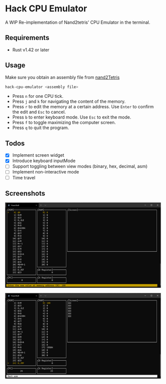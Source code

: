# Hack CPU Emulator

A WIP Re-implementation of Nand2tetris' CPU Emulator in the terminal.

## Requirements
- Rust v1.42 or later

## Usage

Make sure you obtain an assembly file from [nand2Tetris](https://www.nand2tetris.org/software)

```sh
hack-cpu-emulator <assembly file>
```

- Press `n` for one CPU tick.
- Press `j` and `k` for navigating the content of the memory.
- Press `r` to edit the memory at a certain address. Use `Enter` to confirm the edit
  and `Esc` to cancel.
- Press `b` to enter keyboard mode. Use `Esc` to exit the mode.
- Press `f` to toggle maximizing the computer screen.
- Press `q` to quit the program.

## Todos
- [x] Implement screen widget
- [x] Introduce keyboard inputMode
- [ ] Support toggling between view modes (binary, hex, decimal, asm)
- [ ] Implement non-interactive mode
- [ ] Time travel

## Screenshots
![screenshot](https://raw.githubusercontent.com/ducaale/hack-cpu-emulator/master/screenshots/screenshot-1.png)

![screenshot](https://raw.githubusercontent.com/ducaale/hack-cpu-emulator/master/screenshots/screenshot-2.png)